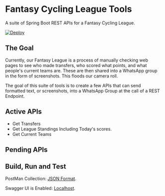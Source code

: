 # Fantasy Cycling League Tools
A suite of Spring Boot REST APIs for a Fantasy Cycling League.

[![Deploy](https://www.herokucdn.com/deploy/button.svg)](https://heroku.com/deploy)

## The Goal
Currently, our Fantasy League is a process of manually checking web pages to see who made transfers, who scored what
points, and what people's current teams are. These are then shared into a WhatsApp group in the form of screenshots.
This floods our camera roll.

The goal of this suite of tools is to create a few APIs that can send formatted text, or screenshots, into a WhatsApp
Group at the call of a REST Endpoint.

## Active APIs

* Get Transfers
* Get League Standings Including Today's scores.
* Get Current Teams

## Pending APIs


## Build, Run and Test

PostMan Collection: [JSON Format](https://www.getpostman.com/collections/6f8d705afefeb67c6aa8).

Swagger UI is Enabled: [Localhost](http://localhost:8080/swagger-ui/index.html#/).
